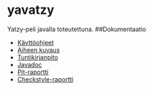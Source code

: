 # yavatzy
Yatzy-peli javalla toteutettuna.
##Dokumentaatio
* [Käyttöohjeet](dokumentaatio/käyttöohjeet.md)
* [Aiheen kuvaus](dokumentaatio/aihemäärittely.md)
* [Tuntikirjanpito](dokumentaatio/tuntikirjanpito.md)
* [Javadoc](https://htmlpreview.github.io/?https://github.com/SSTX/yavatzy/blob/master/javadoc/index.html)
* [Pit-raportti](https://htmlpreview.github.io/?https://github.com/SSTX/yavatzy/blob/master/dokumentaatio/pit-reports/201702241811/index.html)
* [Checkstyle-raportti](https://htmlpreview.github.io/?https://github.com/SSTX/yavatzy/blob/master/dokumentaatio/site/checkstyle.html)
